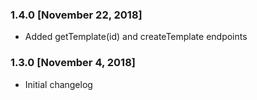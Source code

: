 ### 1.4.0 [November 22, 2018]
* Added getTemplate(id) and createTemplate endpoints

### 1.3.0 [November 4, 2018]
* Initial changelog
